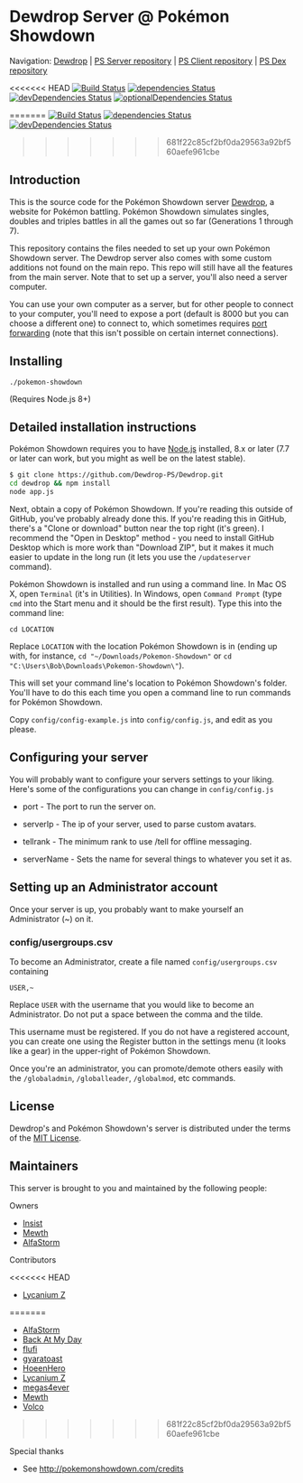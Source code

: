 Dewdrop Server @ Pokémon Showdown
========================================================================

Navigation: [Dewdrop][1] | [PS Server repository][10] | [PS Client repository][2] | [PS Dex repository][3]

  [1]: http://dewdrop.psim.us/
  [2]: https://github.com/Zarel/Pokemon-Showdown-Client
  [3]: https://github.com/Zarel/Pokemon-Showdown-Dex
  [10]: https://github.com/Zarel/Pokemon-Showdown

<<<<<<< HEAD
[![Build Status](https://travis-ci.org/Dewdrop-PS/Dewdrop.svg?branch=master)](https://travis-ci.org/Dewdrop-PS/Dewdrop)
[![dependencies Status](https://david-dm.org/Dewdrop-PS/Dewdrop/status.svg)](https://david-dm.org/Dewdrop-PS/Dewdrop)
[![devDependencies Status](https://david-dm.org/Dewdrop-PS/Dewdrop/dev-status.svg)](https://david-dm.org/Dewdrop-PS/Dewdrop?type=dev)
[![optionalDependencies Status](https://david-dm.org/Dewdrop-PS/Dewdrop/optional-status.svg)](https://david-dm.org/Dewdrop-PS/Dewdrop?type=optional)

=======
[![Build Status](https://travis-ci.org/DeathlyPlays/Exiled.svg?branch=master)](https://travis-ci.org/DeathlyPlays/Exiled)
[![dependencies Status](https://david-dm.org/DeathlyPlays/Exiled/status.svg)](https://david-dm.org/DeathlyPlays/Exiled)
[![devDependencies Status](https://david-dm.org/DeathlyPlays/Exiled/dev-status.svg)](https://david-dm.org/DeathlyPlays/Exiled?type=dev)
>>>>>>> 681f22c85cf2bf0da29563a92bf560aefe961cbe

Introduction
------------------------------------------------------------------------

This is the source code for the Pokémon Showdown server [Dewdrop][4], a website for Pokémon battling. Pokémon Showdown simulates singles, doubles and triples battles in all the games out so far (Generations 1 through 7).

This repository contains the files needed to set up your own Pokémon Showdown server. The Dewdrop server also comes with some custom additions not found on the main repo. This repo will still have all the features from the main server. Note that to set up a server, you'll also need a server computer.

You can use your own computer as a server, but for other people to connect to your computer, you'll need to expose a port (default is 8000 but you can choose a different one) to connect to, which sometimes requires [port forwarding][5] (note that this isn't possible on certain internet connections).

  [4]: http://dewdrop.psim.us/
  [5]: http://en.wikipedia.org/wiki/Port_forwarding


Installing
------------------------------------------------------------------------

    ./pokemon-showdown

(Requires Node.js 8+)


Detailed installation instructions
------------------------------------------------------------------------

Pokémon Showdown requires you to have [Node.js][6] installed, 8.x or later (7.7 or later can work, but you might as well be on the latest stable).

```bash
$ git clone https://github.com/Dewdrop-PS/Dewdrop.git
cd dewdrop && npm install
node app.js
```

Next, obtain a copy of Pokémon Showdown. If you're reading this outside of GitHub, you've probably already done this. If you're reading this in GitHub, there's a "Clone or download" button near the top right (it's green). I recommend the "Open in Desktop" method - you need to install GitHub Desktop which is more work than "Download ZIP", but it makes it much easier to update in the long run (it lets you use the `/updateserver` command).

Pokémon Showdown is installed and run using a command line. In Mac OS X, open `Terminal` (it's in Utilities). In Windows, open `Command Prompt` (type `cmd` into the Start menu and it should be the first result). Type this into the command line:

    cd LOCATION

Replace `LOCATION` with the location Pokémon Showdown is in (ending up with, for instance, `cd "~/Downloads/Pokemon-Showdown"` or `cd "C:\Users\Bob\Downloads\Pokemon-Showdown\"`).

This will set your command line's location to Pokémon Showdown's folder. You'll have to do this each time you open a command line to run commands for Pokémon Showdown.

Copy `config/config-example.js` into `config/config.js`, and edit as you please.

  [6]: https://nodejs.org/

Configuring your server
------------------------------------------------------------------------

You will probably want to configure your servers settings to your liking.
Here's some of the configurations you can change in `config/config.js`

- port - The port to run the server on.

- serverIp - The ip of your server, used to parse custom avatars.

- tellrank - The minimum rank to use /tell for offline messaging.

- serverName - Sets the name for several things to whatever you set it as.

Setting up an Administrator account
------------------------------------------------------------------------

Once your server is up, you probably want to make yourself an Administrator (~) on it.

### config/usergroups.csv

To become an Administrator, create a file named `config/usergroups.csv` containing

    USER,~

Replace `USER` with the username that you would like to become an Administrator. Do not put a space between the comma and the tilde.

This username must be registered. If you do not have a registered account, you can create one using the Register button in the settings menu (it looks like a gear) in the upper-right of Pokémon Showdown.

Once you're an administrator, you can promote/demote others easily with the `/globaladmin`, `/globalleader`, `/globalmod`, etc commands.

License
------------------------------------------------------------------------

Dewdrop's and Pokémon Showdown's server is distributed under the terms of the [MIT License][9].

  [9]: https://github.com/Dewdrop-PS/Dewdrop/blob/master/LICENSE



Maintainers
------------------------------------------------------------------------

This server is brought to you and maintained by the following people:

Owners

- [Insist](https://github.com/DeathlyPlays)
- [Mewth](https://github.com/Mewthy)
- [AlfaStorm](https://github.com/AlphaWind)

Contributors

<<<<<<< HEAD
- [Lycanium Z](https://github.com/Lycanium-Z)

=======
- [AlfaStorm](https://github.com/AlphaWind)
- [Back At My Day](https://github.com/BamdTheClueless)
- [flufi](https://github.com/HiTechFlufi)
- [gyaratoast](https://github.com/gyaratoast)
- [HoeenHero](https://github.com/HoeenCoder)
- [Lycanium Z](https://github.com/Lycanium-Z)
- [megas4ever](https://github.com/Megas4ever)
- [Mewth](https://github.com/Mewthy)
- [Volco](https://github.com/Volco)
>>>>>>> 681f22c85cf2bf0da29563a92bf560aefe961cbe

Special thanks

- See http://pokemonshowdown.com/credits


